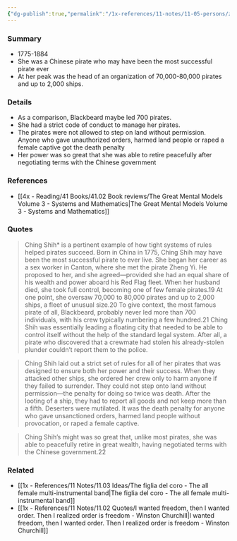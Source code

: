 ```yaml
---
{"dg-publish":true,"permalink":"/1x-references/11-notes/11-05-persons/zheng-yi-sao/","title":"Ching Shih","created":"2025-06-09T21:52:50.521+03:00","updated":"2025-06-30T18:19:10.304+03:00"}
---
```



### Summary
- 1775-1884
- She was a Chinese pirate who may have been the most successful pirate ever
- At her peak was the head of an organization of 70,000-80,000 pirates and up to 2,000 ships.

### Details
- As a comparison, Blackbeard maybe led 700 pirates.
- She had a strict code of conduct to manage her pirates.
- The pirates were not allowed to step on land without permission. Anyone who gave unauthorized orders, harmed land people or raped a female captive got the death penalty
- Her power was so great that she was able to retire peacefully after negotiating terms with the Chinese government

### References
- [[4x - Reading/41 Books/41.02 Book reviews/The Great Mental Models Volume 3 - Systems and Mathematics\|The Great Mental Models Volume 3 - Systems and Mathematics]]

### Quotes
> Ching Shih* is a pertinent example of how tight systems of rules helped pirates succeed. Born in China in 1775, Ching Shih may have been the most successful pirate to ever live. She began her career as a sex worker in Canton, where she met the pirate Zheng Yi. He proposed to her, and she agreed—provided she had an equal share of his wealth and power aboard his Red Flag fleet. When her husband died, she took full control, becoming one of few female pirates.19 At one point, she oversaw 70,000 to 80,000 pirates and up to 2,000 ships, a fleet of unusual size.20 To give context, the most famous pirate of all, Blackbeard, probably never led more than 700 individuals, with his crew typically numbering a few hundred.21 Ching Shih was essentially leading a floating city that needed to be able to control itself without the help of the standard legal system. After all, a pirate who discovered that a crewmate had stolen his already-stolen plunder couldn’t report them to the police. 

>Ching Shih laid out a strict set of rules for all of her pirates that was designed to ensure both her power and their success. When they attacked other ships, she ordered her crew only to harm anyone if they failed to surrender. They could not step onto land without permission—the penalty for doing so twice was death. After the looting of a ship, they had to report all goods and not keep more than a fifth. Deserters were mutilated. It was the death penalty for anyone who gave unsanctioned orders, harmed land people without provocation, or raped a female captive. 

>Ching Shih’s might was so great that, unlike most pirates, she was able to peacefully retire in great wealth, having negotiated terms with the Chinese government.22


### Related
- [[1x - References/11 Notes/11.03 Ideas/The figlia del coro - The all female multi-instrumental band\|The figlia del coro - The all female multi-instrumental band]]
- [[1x - References/11 Notes/11.02 Quotes/I wanted freedom, then I wanted order. Then I realized order is freedom - Winston Churchill\|I wanted freedom, then I wanted order. Then I realized order is freedom - Winston Churchill]]
